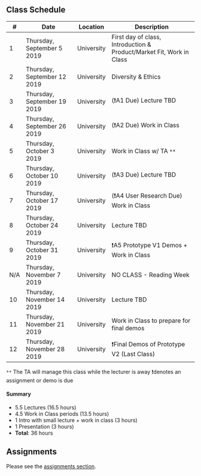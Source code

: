 ## Class Schedule

| # | Date | Location | Description |
| -- | -- | -- | -- |
| 1 | Thursday, September 5 2019 | University | First day of class, Introduction & Product/Market Fit, Work in Class |
| 2 | Thursday, September 12 2019 | University | Diversity & Ethics |
| 3 | Thursday, September 19 2019 | University | (❗A1 Due) Lecture TBD |
| 4 | Thursday, September 26 2019 | University | (❗A2 Due) Work in Class |
| 5 | Thursday, October 3 2019 | University | Work in Class w/ TA `**` |
| 6 | Thursday, October 10 2019 | University | (❗A3 Due) Lecture TBD |
| 7 | Thursday, October 17 2019 | University | (❗A4 User Research Due) Work in Class |
| 8 | Thursday, October 24 2019 | University | Lecture TBD |
| 9 | Thursday, October 31 2019 | University | ❗A5 Prototype V1 Demos + Work in Class |
| N/A | Thursday, November 7 2019 | University | NO CLASS - Reading Week |
| 10 | Thursday, November 14 2019 | University | Lecture TBD | 
| 11 | Thursday, November 21 2019 | University | Work in Class to prepare for final demos |
| 12 | Thursday, November 28 2019 | University | ❗Final Demos of Prototype V2 (Last Class) |

`**` The TA will manage this class while the lecturer is away
❗denotes an assignment or demo is due

#### Summary

- 5.5 Lectures (16.5 hours)
- 4.5 Work in Class periods (13.5 hours)
- 1 Intro with small lecture + work in class (3 hours)
- 1 Presentation (3 hours)
- **Total**: 36 hours

## Assignments

Please see the [assignments section](./assignments/README.md).
